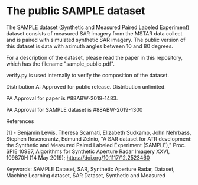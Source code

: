 # The public SAMPLE dataset

The SAMPLE dataset (Synthetic and Measured Paired Labeled Experiment) dataset consists of measured SAR imagery from the MSTAR data collect and is paired with simulated synthetic SAR imagery. The public version of this dataset is data with azimuth angles between 10 and 80 degrees. 

For a description of the dataset, please read the paper in this repository, which has the filename "sample_public.pdf". 

verify.py is used internally to verify the composition of the dataset.

Distribution A: Approved for public release. Distribution unlimited. 

PA Approval for paper is #88ABW-2019-1483.

PA Approval for SAMPLE dataset is #88ABW-2019-1300

References

[1] - Benjamin Lewis, Theresa Scarnati, Elizabeth Sudkamp, John Nehrbass, Stephen Rosencrantz, Edmund Zelnio, "A SAR dataset for ATR development: the Synthetic and Measured Paired Labeled Experiment (SAMPLE)," Proc. SPIE 10987, Algorithms for Synthetic Aperture Radar Imagery XXVI, 109870H (14 May 2019); https://doi.org/10.1117/12.2523460

Keywords: SAMPLE Dataset, SAR, Synthetic Aperture Radar, Dataset, Machine Learning dataset, SAR Dataset, Synthetic and Measured
